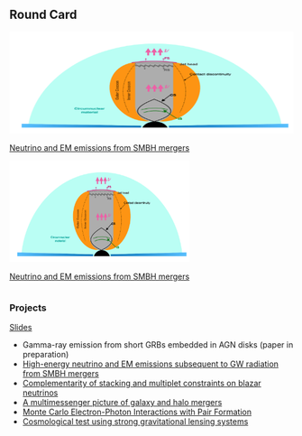 <body>

<h2>Round Card</h2>
<div class="row">

<div class="column card"> <a href="https://yuan-cc.github.io/research/projects/smbh_mergers.html">
  <img src="projects/figs/smbh_mergers1.png" width="100%" height="180px"/>
  <div class="container">
    <p>Neutrino and EM emissions from SMBH mergers</p>
  </div> </a>
</div>

<div class="column card"> 
  <img src="projects/figs/smbh_mergers1.png" padding=0 width="320px" height="180px" />
  <div class="container">
    <a href="https://yuan-cc.github.io/research/projects/smbh_mergers.html"><p>Neutrino and EM emissions from SMBH mergers</p> </a>
  </div>
</div>
  
</div>
</body>


### Projects
[Slides](https://yuan-cc.github.io/research/files/slides.pdf)

* Gamma-ray emission from short GRBs embedded in AGN disks (paper in preparation)
* [High-energy neutrino and EM emissions subsequent to GW radiation from SMBH mergers](https://yuan-cc.github.io/research/projects/smbh_mergers.html)
* [Complementarity of stacking and multiplet constraints on blazar neutrinos](https://yuan-cc.github.io/research/projects/complementarity.html)
* [A multimessenger picture of galaxy and halo mergers](https://yuan-cc.github.io/research/projects/gal_mergers.html)
* [Monte Carlo Electron-Photon Interactions with Pair Formation](https://yuan-cc.github.io/research/projects/e_gamma_interactions.html)
* [Cosmological test using strong gravitational lensing systems](https://yuan-cc.github.io/research/projects/cosmological_test.html)


<!-- ### Notes
* [Differential geometry (in Chinese)](https://yuan-cc.github.io/research/files/differential_geometry.pdf) / [Tensor calculus](https://yuan-cc.github.io/research/files/tensors.pdf) / [Group theory](https://yuan-cc.github.io/research/files/group_theory.pdf) -->
